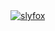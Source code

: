 <a href="https://top.gg/bot/698045859102720011" >
  <img src="https://top.gg/api/widget/698045859102720011.svg" alt="slyfox" />
</a>

